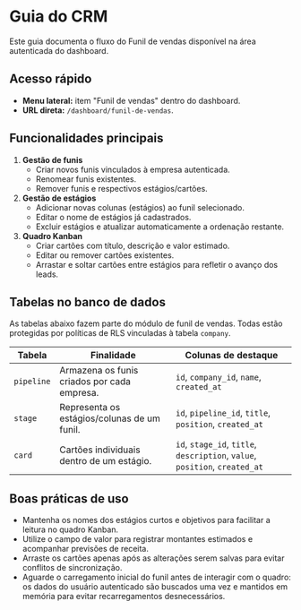 # Guia do CRM

Este guia documenta o fluxo do Funil de vendas disponível na área autenticada do dashboard.

## Acesso rápido

- **Menu lateral:** item "Funil de vendas" dentro do dashboard.
- **URL direta:** `/dashboard/funil-de-vendas`.

## Funcionalidades principais

1. **Gestão de funis**
   - Criar novos funis vinculados à empresa autenticada.
   - Renomear funis existentes.
   - Remover funis e respectivos estágios/cartões.
2. **Gestão de estágios**
   - Adicionar novas colunas (estágios) ao funil selecionado.
   - Editar o nome de estágios já cadastrados.
   - Excluir estágios e atualizar automaticamente a ordenação restante.
3. **Quadro Kanban**
   - Criar cartões com título, descrição e valor estimado.
   - Editar ou remover cartões existentes.
   - Arrastar e soltar cartões entre estágios para refletir o avanço dos leads.

## Tabelas no banco de dados

As tabelas abaixo fazem parte do módulo de funil de vendas. Todas estão protegidas por políticas de RLS vinculadas à tabela `company`.

| Tabela | Finalidade | Colunas de destaque |
| ------ | ---------- | ------------------- |
| `pipeline` | Armazena os funis criados por cada empresa. | `id`, `company_id`, `name`, `created_at` |
| `stage` | Representa os estágios/colunas de um funil. | `id`, `pipeline_id`, `title`, `position`, `created_at` |
| `card` | Cartões individuais dentro de um estágio. | `id`, `stage_id`, `title`, `description`, `value`, `position`, `created_at` |

## Boas práticas de uso

- Mantenha os nomes dos estágios curtos e objetivos para facilitar a leitura no quadro Kanban.
- Utilize o campo de valor para registrar montantes estimados e acompanhar previsões de receita.
- Arraste os cartões apenas após as alterações serem salvas para evitar conflitos de sincronização.
- Aguarde o carregamento inicial do funil antes de interagir com o quadro: os dados do usuário autenticado são buscados uma vez
  e mantidos em memória para evitar recarregamentos desnecessários.
